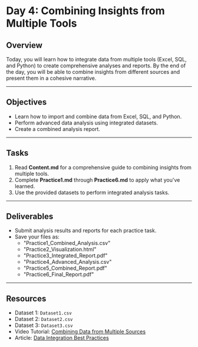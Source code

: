 # Day 4: Combining Insights from Multiple Tools

## Overview
Today, you will learn how to integrate data from multiple tools (Excel, SQL, and Python) to create comprehensive analyses and reports. By the end of the day, you will be able to combine insights from different sources and present them in a cohesive narrative.

---

## Objectives
- Learn how to import and combine data from Excel, SQL, and Python.
- Perform advanced data analysis using integrated datasets.
- Create a combined analysis report.

---

## Tasks
1. Read **Content.md** for a comprehensive guide to combining insights from multiple tools.
2. Complete **Practice1.md** through **Practice6.md** to apply what you've learned.
3. Use the provided datasets to perform integrated analysis tasks.

---

## Deliverables
- Submit analysis results and reports for each practice task.
- Save your files as:
  - "Practice1_Combined_Analysis.csv"
  - "Practice2_Visualization.html"
  - "Practice3_Integrated_Report.pdf"
  - "Practice4_Advanced_Analysis.csv"
  - "Practice5_Combined_Report.pdf"
  - "Practice6_Final_Report.pdf"

---

## Resources
- Dataset 1: `Dataset1.csv`
- Dataset 2: `Dataset2.csv`
- Dataset 3: `Dataset3.csv`
- Video Tutorial: [Combining Data from Multiple Sources](https://towardsdatascience.com/combining-data-from-multiple-sources)
- Article: [Data Integration Best Practices](https://towardsdatascience.com/data-integration-best-practices)